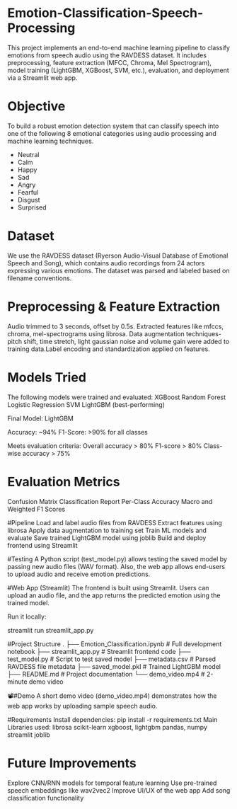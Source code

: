 # Emotion-Classification-Speech-Processing
This project implements an end-to-end machine learning pipeline to classify emotions from speech audio using the RAVDESS dataset. It includes preprocessing, feature extraction (MFCC, Chroma, Mel Spectrogram), model training (LightGBM, XGBoost, SVM, etc.), evaluation, and deployment via a Streamlit web app.

# Objective

To build a robust emotion detection system that can classify speech into one of the following 8 emotional categories using audio processing and machine learning techniques.
- Neutral
- Calm
- Happy
- Sad
- Angry
- Fearful
- Disgust
- Surprised

# Dataset
We use the RAVDESS dataset (Ryerson Audio-Visual Database of Emotional Speech and Song), which contains audio recordings from 24 actors expressing various emotions. The dataset was parsed and labeled based on filename conventions.

# Preprocessing & Feature Extraction
Audio trimmed to 3 seconds, offset by 0.5s. Extracted features like mfccs, chroma, mel-spectrograms using librosa. Data augmentation techniques-pitch shift, time stretch, light gaussian noise and volume gain were added to training data.Label encoding and standardization applied on features.

# Models Tried
The following models were trained and evaluated:
XGBoost
Random Forest
Logistic Regression
SVM
LightGBM (best-performing)

Final Model: LightGBM

Accuracy: ~94%
F1-Score: >90% for all classes

Meets evaluation criteria:
Overall accuracy > 80%
F1-score > 80%
Class-wise accuracy > 75%

# Evaluation Metrics
Confusion Matrix
Classification Report
Per-Class Accuracy
Macro and Weighted F1 Scores

#Pipeline
Load and label audio files from RAVDESS
Extract features using librosa
Apply data augmentation to training set
Train ML models and evaluate
Save trained LightGBM model using joblib
Build and deploy frontend using Streamlit

#Testing
A Python script (test_model.py) allows testing the saved model by passing new audio files (WAV format). Also, the web app allows end-users to upload audio and receive emotion predictions.

#Web App (Streamlit)
The frontend is built using Streamlit. Users can upload an audio file, and the app returns the predicted emotion using the trained model.

Run it locally:

streamlit run streamlit_app.py

#Project Structure
.
├── Emotion_Classification.ipynb # Full development notebook
├── streamlit_app.py # Streamlit frontend code
├── test_model.py # Script to test saved model
├── metadata.csv # Parsed RAVDESS file metadata
├── saved_model.pkl # Trained LightGBM model
├── README.md # Project documentation
└── demo_video.mp4 # 2-minute demo video

📽#Demo
A short demo video (demo_video.mp4) demonstrates how the web app works by uploading sample speech audio.

#Requirements
Install dependencies:
pip install -r requirements.txt
Main Libraries used:
librosa
scikit-learn
xgboost, lightgbm
pandas, numpy
streamlit
joblib

# Future Improvements
Explore CNN/RNN models for temporal feature learning
Use pre-trained speech embeddings like wav2vec2
Improve UI/UX of the web app
Add song classification functionality
